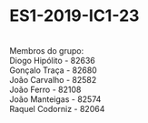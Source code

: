 # ES1-2019-IC1-23
<br /> Membros do grupo:
<br /> Diogo Hipólito - 82636
<br /> Gonçalo Traça - 82680
<br /> João Carvalho - 82582
<br /> João Ferro - 82108
<br /> João Manteigas - 82574
<br /> Raquel Codorniz - 82064
